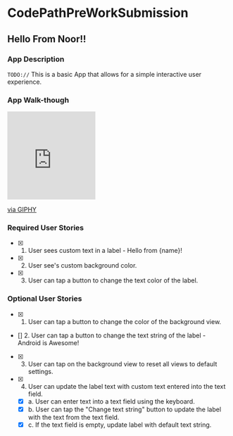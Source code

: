 # CodePathPreWorkSubmission

## Hello From Noor!!

### App Description
`TODO://` This is a basic App that allows for a simple interactive user experience. 

### App Walk-though

<iframe src="https://giphy.com/embed/1r97iVg3Mzb0mn0fWs" width="200" height="200" frameBorder="0" class="giphy-embed" allowFullScreen></iframe><p><a href="https://giphy.com/gifs/1r97iVg3Mzb0mn0fWs">via GIPHY</a></p>


### Required User Stories
- [x] 1. User sees custom text in a label - Hello from {name}!
- [x] 2. User see's custom background color.
- [x] 3. User can tap a button to change the text color of the label.

### Optional User Stories
- [x] 1. User can tap a button to change the color of the background view.  
- [] 2. User can tap a button to change the text string of the label - Android is Awesome!  
- [x] 3. User can tap on the background view to reset all views to default settings.  
- [x] 4. User can update the label text with custom text entered into the text field.  
   - [x] a. User can enter text into a text field using the keyboard.  
   - [x] b. User can tap the "Change text string" button to update the label with the text from the text field.  
   - [x] c. If the text field is empty, update label with default text string.  
